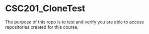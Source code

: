 # CSC201_CloneTest

The purpose of this repo is to test and verify you are able to access repositories created for this course.
